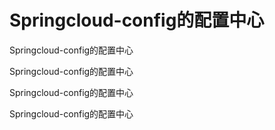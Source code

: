 # Springcloud-config的配置中心

Springcloud-config的配置中心 

Springcloud-config的配置中心 

Springcloud-config的配置中心

Springcloud-config的配置中心
